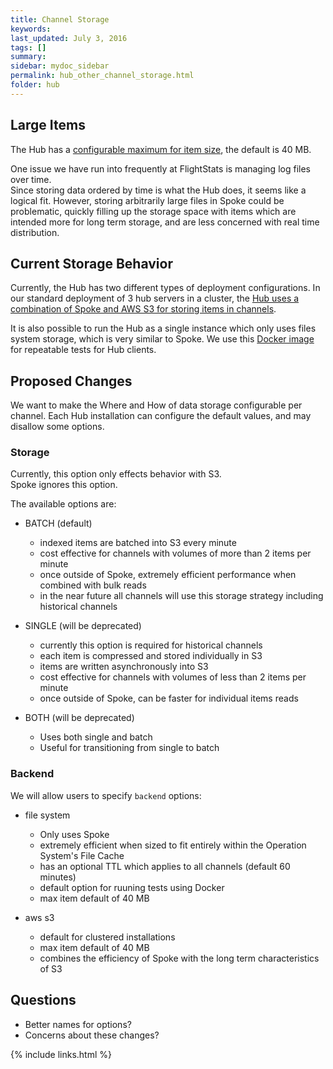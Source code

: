 ```yaml
---
title: Channel Storage
keywords: 
last_updated: July 3, 2016
tags: []
summary: 
sidebar: mydoc_sidebar
permalink: hub_other_channel_storage.html
folder: hub
---
```



## Large Items

The Hub has a [configurable maximum for item size](hub_install_locally.md), the default is 40 MB.

One issue we have run into frequently at FlightStats is managing log files over time.  
Since storing data ordered by time is what the Hub does, it seems like a logical fit.
However, storing arbitrarily large files in Spoke could be problematic, quickly filling up the storage space with items which are intended more
for long term storage, and are less concerned with real time distribution.

## Current Storage Behavior

Currently, the Hub has two different types of deployment configurations.
In our standard deployment of 3 hub servers in a cluster, the [Hub uses a combination of Spoke and AWS S3 for storing items in channels](hub_other_technical.html).

It is also possible to run the Hub as a single instance which only uses files system storage, which is very similar to Spoke.
We use this [Docker image](https://hub.docker.com/r/flightstats/hub/) for repeatable tests for Hub clients.

## Proposed Changes

We want to make the Where and How of data storage configurable per channel.
Each Hub installation can configure the default values, and may disallow some options.

### Storage
 
Currently, this option only effects behavior with S3.     
Spoke ignores this option.

The available options are:

* BATCH (default)
    * indexed items are batched into S3 every minute
    * cost effective for channels with volumes of more than 2 items per minute
    * once outside of Spoke, extremely efficient performance when combined with bulk reads
    * in the near future all channels will use this storage strategy including historical channels

* SINGLE (will be deprecated)
    * currently this option is required for historical channels
    * each item is compressed and stored individually in S3
    * items are written asynchronously into S3
    * cost effective for channels with volumes of less than 2 items per minute 
    * once outside of Spoke, can be faster for individual items reads
    
* BOTH (will be deprecated)
    * Uses both single and batch
    * Useful for transitioning from single to batch

### Backend

We will allow users to specify `backend` options:

* file system

    * Only uses Spoke
    * extremely efficient when sized to fit entirely within the Operation System's File Cache
    * has an optional TTL which applies to all channels (default 60 minutes)
    * default option for ruuning tests using Docker 
    * max item default of 40 MB
    
* aws s3

    * default for clustered installations
    * max item default of 40 MB
    * combines the efficiency of Spoke with the long term characteristics of S3

## Questions

* Better names for options?
* Concerns about these changes?


{% include links.html %}
